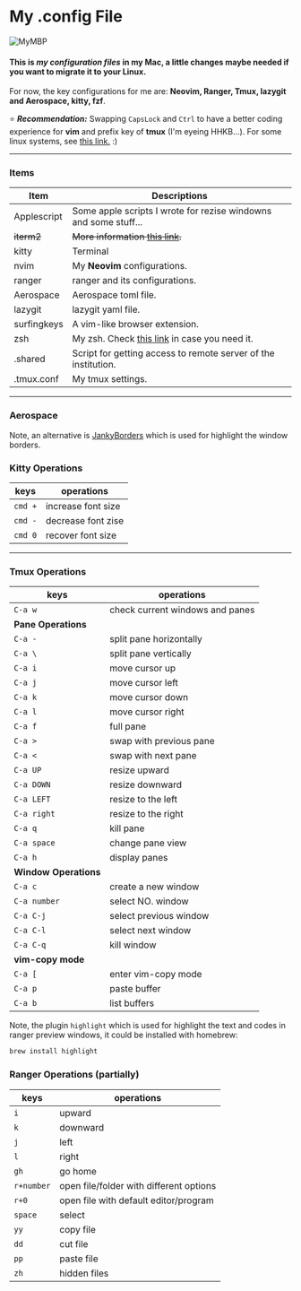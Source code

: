 # My .config File

![MyMBP](https://img.shields.io/badge/apple-mbp%20%202021-999999?logo=apple&logoColor=white)


#### This is ***my configuration files*** in my Mac, a little changes maybe needed if you want to migrate it to your Linux.  
For now, the key configurations for me are: **Neovim, Ranger, Tmux, lazygit and Aerospace, kitty, fzf**.  

:star: ***Recommendation:*** Swapping `CapsLock` and `Ctrl` to have a better coding experience for **vim** and prefix key of **tmux** (I'm eyeing HHKB...). For some linux systems, see [this link.](https://www.emacswiki.org/emacs/MovingTheCtrlKey)  :)  

---

### Items

| Item        | Descriptions                                                                                               |
|-------------|------------------------------------------------------------------------------------------------------------|
| Applescript | Some apple scripts I wrote for rezise windowns and some stuff...                                           |
| ~~iterm2~~ | ~~More information [this link](https://zhuanlan.zhihu.com/p/550022490).~~                                  |
| kitty       | Terminal                                                                                                   |
| nvim        | My **Neovim** configurations.                                                                              |
| ranger      | ranger and its configurations.                                                                             |
| Aerospace   | Aerospace toml file.                                                                                       |
| lazygit     | lazygit yaml file.                                                                                         |
| surfingkeys | A vim-like browser extension.                                                                              |
| zsh         | My zsh. Check [this link](https://seismo-learn.org/seismology101/best-practices/zsh/) in case you need it. |
| .shared     | Script for getting access to remote server of the institution.                                             |
| .tmux.conf  | My tmux settings.                                                                                          |
---

### Aerospace
Note, an alternative is [JankyBorders](https://github.com/FelixKratz/JankyBorders) which is used for
highlight the window borders.


### Kitty Operations
| keys          | operations         |
|---------------|--------------------|
| `cmd +`       | increase font size |
| `cmd -`       | decrease font zise |
| `cmd 0`       | recover font size  |
---

### Tmux Operations
| keys                   | operations                      |
|------------------------|---------------------------------|
| `C-a w`                | check current windows and panes |
| **Pane Operations**    |
| `C-a -`                | split pane horizontally         |
| `C-a \`                | split pane vertically           |
| `C-a i`                | move cursor up                  |
| `C-a j`                | move cursor left                |
| `C-a k`                | move cursor down                |
| `C-a l`                | move cursor right               |
| `C-a f`                | full pane                       |
| `C-a >`                | swap with previous pane         |
| `C-a <`                | swap with next pane             |
| `C-a UP`               | resize upward                   |
| `C-a DOWN`             | resize downward                 |
| `C-a LEFT`             | resize to the left              |
| `C-a right`            | resize to the right             |
| `C-a q`                | kill pane                       |
| `C-a space`            | change pane view                |
| `C-a h`                | display panes                   |
| **Window Operations** |
| `C-a c`                | create a new window             |
| `C-a number`           | select NO. window               |
| `C-a C-j`              | select previous window          |
| `C-a C-l`              | select next window              |
| `C-a C-q`              | kill window                     |
| **vim-copy mode**     |
| `C-a [`                | enter vim-copy mode             |
| `C-a p`                | paste buffer                    |
| `C-a b`                | list buffers                    |


Note, the plugin `highlight` which is used for highlight the text and codes in ranger preview
windows, it could be installed with homebrew:  
```sh 
brew install highlight
```

### Ranger Operations (partially)
| keys       | operations                              |
|------------|-----------------------------------------|
| `i`        | upward                                  |
| `k`        | downward                                |
| `j`        | left                                    |
| `l`        | right                                   |
| `gh`       | go home                                 |
| `r+number` | open file/folder with different options |
| `r+0`      | open file with default editor/program   |
| `space`    | select                                  |
| `yy`       | copy file                               |
| `dd`       | cut file                                |
| `pp`       | paste file                              |
| `zh`       | hidden files                            |




